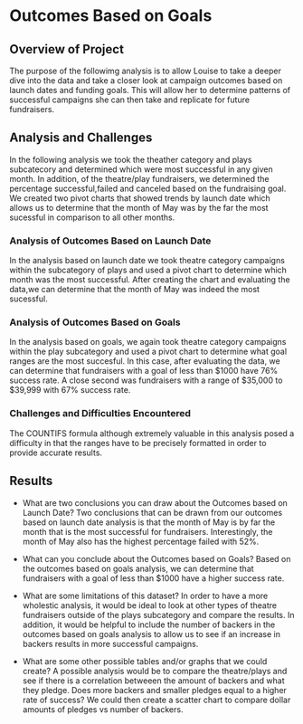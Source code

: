 # Outcomes Based on Goals

## Overview of Project
The purpose of the followimg analysis is to allow Louise to take a deeper dive into the data and take a closer look at campaign outcomes based on launch dates and funding goals. This will allow her to determine patterns of successful campaigns she can then take and replicate for future fundraisers. 


## Analysis and Challenges
In the following analysis we took the theather category and plays subcatecory and determined which were most successful in any given month. In addition, of the theatre/play fundraisers, we determined the percentage successful,failed and canceled based on the fundraising goal. We created two pivot charts that showed trends by launch date which allows us to determine that the month of May was by the far the most sucessful in comparison to all other months.

### Analysis of Outcomes Based on Launch Date
In the analysis based on launch date we took theatre category campaigns within the subcategory of plays and used a pivot chart to determine which month was the most successful. After creating the chart and evaluating the data,we can determine that the month of May was indeed the most sucessful.

### Analysis of Outcomes Based on Goals
In the analysis based on goals, we again took theatre category campaigns within the play subcategory and used a pivot chart to determine what goal ranges are the most succesful. In this case, after evaluating the data, we can determine that fundraisers with a goal of less than $1000 have 76% success rate. A close second was fundraisers with a range of $35,000 to $39,999 with 67% success rate. 

### Challenges and Difficulties Encountered

The COUNTIFS formula although extremely valuable in this analysis posed a difficulty in that the ranges have to be precisely formatted in order to provide accurate results. 

## Results

- What are two conclusions you can draw about the Outcomes based on Launch Date?
Two conclusions that can be drawn from our outcomes based on launch date analysis is that the month of May is by far the month that is the most successful for fundraisers. Interestingly, the month of May also has the highest percentage failed with 52%. 

- What can you conclude about the Outcomes based on Goals?
Based on the outcomes based on goals analysis, we can determine that fundraisers with a goal of less than $1000 have a higher success rate. 

- What are some limitations of this dataset?
In order to have a more wholestic analysis, it would be ideal to look at other types of theatre fundraisers outside of the plays subcategory and compare the results. In addition, it would be helpful to include the number of backers in the outcomes based on goals analysis to allow us to see if an increase in backers results in more successful campaigns.

- What are some other possible tables and/or graphs that we could create?
A possible analysis would be to compare the theatre/plays and see if there is a correlation betweeen the amount of backers and what they pledge. Does more backers and smaller pledges equal to a higher rate of success? We could then create a scatter chart to compare dollar amounts of pledges vs number of backers. 
